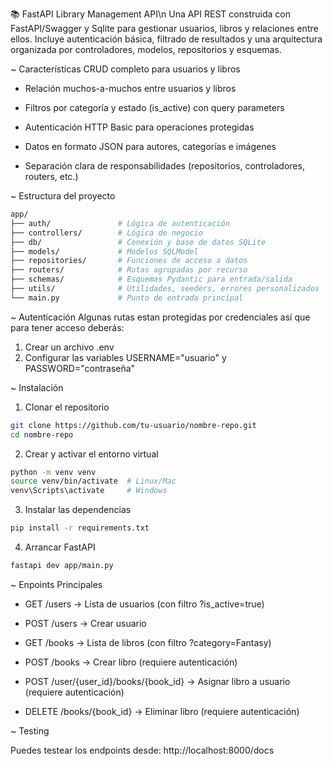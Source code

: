📚 FastAPI Library Management API\n
Una API REST construida con FastAPI/Swagger y Sqlite para gestionar usuarios, libros y relaciones entre ellos. Incluye autenticación básica, filtrado de resultados y una arquitectura organizada por controladores, modelos, repositorios y esquemas.

~ Características
CRUD completo para usuarios y libros

- Relación muchos-a-muchos entre usuarios y libros

- Filtros por categoría y estado (is_active) con query parameters

- Autenticación HTTP Basic para operaciones protegidas

- Datos en formato JSON para autores, categorías e imágenes

- Separación clara de responsabilidades (repositorios, controladores, routers, etc.)


~ Estructura del proyecto

```bash 
app/
├── auth/               # Lógica de autenticación
├── controllers/        # Lógica de negocio
├── db/                 # Conexión y base de datos SQLite
├── models/             # Modelos SQLModel
├── repositories/       # Funciones de acceso a datos
├── routers/            # Rutas agrupadas por recurso
├── schemas/            # Esquemas Pydantic para entrada/salida
├── utils/              # Utilidades, seeders, errores personalizados
└── main.py             # Punto de entrada principal 
```

~ Autenticación
Algunas rutas estan protegidas por credenciales así que para tener acceso deberás:

1. Crear un archivo .env
2. Configurar las variables USERNAME="usuario" y PASSWORD="contraseña"

~ Instalación

1. Clonar el repositorio
```bash
git clone https://github.com/tu-usuario/nombre-repo.git
cd nombre-repo
```
2. Crear y activar el entorno virtual
```bash
python -m venv venv
source venv/bin/activate  # Linux/Mac
venv\Scripts\activate     # Windows
```

3. Instalar las dependencias
```bash
pip install -r requirements.txt
```

4. Arrancar FastAPI
```bash
fastapi dev app/main.py
```

~ Enpoints Principales

- GET /users → Lista de usuarios (con filtro ?is_active=true)

- POST /users → Crear usuario

- GET /books → Lista de libros (con filtro ?category=Fantasy)

- POST /books → Crear libro (requiere autenticación)

- POST /user/{user_id}/books/{book_id} → Asignar libro a usuario (requiere autenticación)

- DELETE /books/{book_id} → Eliminar libro (requiere autenticación)

~ Testing

Puedes testear los endpoints desde: http://localhost:8000/docs